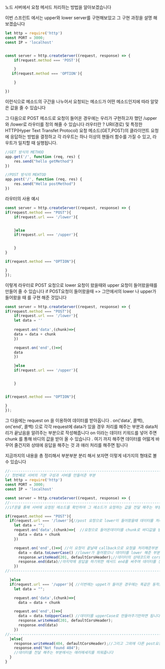노드 서버에서 요청 메서드 처리하는 방법을 알아보겠습니다 

이번 스프린트 에서는 upper와 lower server를 구현해보았고 그 구현 과정을 설명 해보겠습니다

```js
let http = require('http')
const PORT = 3000;
const IP = 'localhost'


const server = http.createServer((request, response) => {
    if(request.method === 'POST'){

    }
   if(request.method === 'OPTION'){

    }

})
```
이런식으로 메소드의 구간을 나누어서 요청되는 메소드가 어떤 메소드인지에 따라 알맞은 값을 줄 수 있습니다 

그 다음으로 POST 메소드로 요청이 들어온 경우에는 우리가 구현하고자 했던 /upper 와 /lower로 라우터를 정의 해줄 수 있습니다 
러우터란 ?
URI(경로) 및 특정한 HTTP(Hyper Text Transfet Protocol) 요청 메소드(GET,POST)의 클라이언트 요청에 응답하는 방법을 결정하고  각 라우트는 하나 이상의 핸들러 함수를 가질 수 있고, 라우트가 일치할 때 실행됩니다.
```js
//GET 방식의 METHOD
app.get('/', function (req, res) {
	res.send("hello getMethod")
})

//POST 방식의 MEHTOD
app.post('/', function (req, res) {
	res.send("Hello postMethod")
})
```
라우터의 사용 예시 

```js
const server = http.createServer((request, response) => {
if(request.method === "POST"){
    if(request.url === '/lower'){


    }else
    if(request.url === '/upper'){


    }
}

if(request.method === "OPTION"){

}
});
``` 
이렇게 라우터로 POST 요청으로 lower 요청이 왔을때와 upper 요청이 들어왔을때를 만들어 줄 수 있습니다 
if POST요청이 들어왔을때 => 그안에서의 lower 나 upper가 들어왔을 때 를 구현 해준 것입니다 

```js
const server = http.createServer((request, response) => {
if(request.method === "POST"){
    if(request.url === '/lower'){
    let data = ''
    
    request.on('data',(chunk)=>{ 
    data = data + chunk      
    })

    request.on('end',()=>{ 
    data
    })

    }else
    if(request.url === '/upper'){


    }


if(request.method === "OPTION"){

}
});
```
그 다음에는 request on 을 이용하여 데이터를 받아옵니다 .
on('data', 콜백), on('end', 콜백) 으로 각각 request에 data가 있을 경우 처리를 해주는 부분과 data처리가 끝났음을 알려주는 부분으로 작성해줍니다  on 이라는 데이터 키워드를 넣어 주면 chunk 를 통해 바디의 값을 받아 올 수 있습니다 .
여기 까지 해주면 데이터를 어떯게 바꾸어 줄건지와 상태에 응답을 해주는 것 과 애러 처리를 해주면 됩니다 


지금까지의 내용을 총 정리해서 부분부분 분리 해서 보자면 
이렇게 네가지의 형태로 볼 수 있습니다 
```js 
//-------------------------------------------------------------------------------------------
// 첫번째로 서버의 기본 구성과 서버를 만들어준 부분 
let http = require('http')
const PORT = 3000;
const IP = 'localhost'

const server = http.createServer((request, response) => {
//-------------------------------------------------------------------------------------------
//if문을 통해 서버에 요청된 메소드를 확인하여 그 메소드가 요청하는 값을 전달 해주는 부분 

if(request.method === "POST"){
  if(request.url === '/lower'){//post 요청으로 lower이 들어왔을때 데이터를 처리해주는 부분 
    let data = "";
    request.on('data',(chunk)=>{  //요청으로 들어온데이터를 chunk로 바디값을 받아와준 부분 
      data = data + chunk       
    })

    request.on('end',()=>{ //이 요청이 끝날때 callback으로 요청을 처리해준부분 
      data = data.toLowerCase() //lower가 들어왔으니 데이터를 lower 해준 부분 
      response.writeHead(201, defaultCorsHeader);//데이터의 상태코드와 cors응답 , 헤더를 넣어주고
      response.end(data)//마지막에 응답을 하기위한 메서드 end를 써주며 데이터를 전달 해줍니다 
    })
//-------------------------------------------------------------------------------------------

  }else 
  if(request.url === '/upper'){ //이번에는 uppet가 들어온 경우에는 똑같은 동작을 하지만 
    let data = "";

    request.on('data',(chunk)=>{ 
      data = data + chunk       

    request.on('end',()=>{ 
      data = data.toUpperCase() //데이터를 upperCase로 만들어주기만하면 됩니다 
      response.writeHead(201, defaultCorsHeader);
      response.end(data)
    })
//-------------------------------------------------------------------------------------------
  }else{
    response.writeHead(404, defaultCorsHeader);//그리고 그외에 다른 post요청이 들어왔을 때에는 애러를 처리해줍니다 404의 상태 코드로 애러라는것을 명시해주고 
    response.end("Not found 404");
    //데이터를 전달 해주는 부분에서는 애러메세지를 띄워줍니다 
  }
}
```




